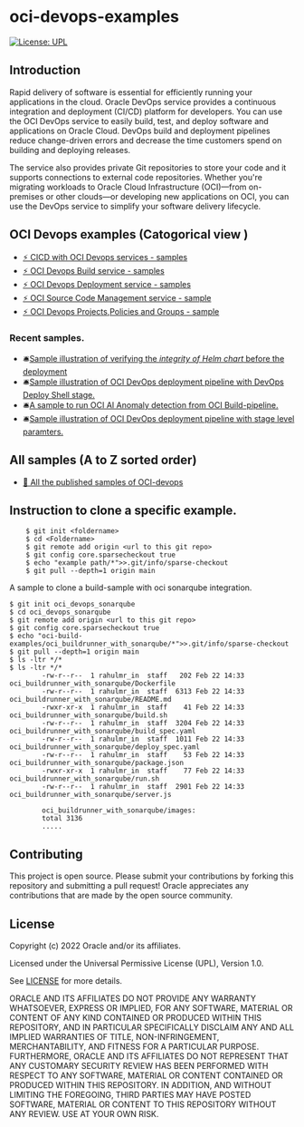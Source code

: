 # oci-devops-examples

[![License: UPL](https://img.shields.io/badge/license-UPL-green)](https://img.shields.io/badge/license-UPL-green) 


## Introduction

Rapid delivery of software is essential for efficiently running your applications in the cloud. Oracle DevOps service provides a continuous integration and deployment (CI/CD) platform for developers. You can use the OCI DevOps service to easily build, test, and deploy software and applications on Oracle Cloud. DevOps build and deployment pipelines reduce change-driven errors and decrease the time customers spend on building and deploying releases.

The service also provides private Git repositories to store your code and it supports connections to external code repositories. Whether you're migrating workloads to Oracle Cloud Infrastructure (OCI)—from on-premises or other clouds—or developing new applications on OCI, you can use the DevOps service to simplify your software delivery lifecycle.

## OCI Devops examples (Catogorical view )

- [⚡ CICD with OCI Devops services - samples](./oci-pipeline-examples/README.md)         
- [⚡ OCI Devops Build service - samples](./oci-build-examples/README.md) 
- [⚡ OCI Devops Deployment service - samples](./oci-deployment-examples/README.md) 
- [⚡ OCI Source Code Management service - sample](./oci-coderepo-examples/README.md)
- [⚡ OCI Devops Projects,Policies and Groups - sample](./oci-config-examples/README.md)

### Recent samples. 
- 🛎️[Sample illustration of verifying the *integrity of Helm chart* before the deployment](https://github.com/oracle-devrel/oci-devops-examples/blob/main/oci-deployment-examples/oci-deployment-with-helm-attestation)
- 🛎️[Sample illustration of OCI DevOps deployment pipeline with DevOps Deploy Shell stage.]( https://github.com/oracle-devrel/oci-devops-examples/blob/main/oci-deployment-examples/oci-deployment-shell-stages)
- 🛎️[A sample to run OCI AI Anomaly detection from OCI Build-pipeline.](https://github.com/oracle-devrel/oci-devops-examples/tree/main/oci-build-examples/oci-devops-anomaly-detection)
- 🛎[Sample illustration of OCI DevOps deployment pipeline with stage level paramters.]( https://github.com/oracle-devrel/oci-devops-examples/blob/main/oci-deployment-examples/oci-deployment-stagelevelparams)

## All samples (A to Z sorted order)

- [🌟 All the published samples of OCI-devops](AIO.md)

## Instruction to clone a specific example.

```
    $ git init <foldername> 
    $ cd <Foldername> 
    $ git remote add origin <url to this git repo>
    $ git config core.sparsecheckout true
    $ echo "example path/*">>.git/info/sparse-checkout
    $ git pull --depth=1 origin main
```

A sample to clone a build-sample with oci sonarqube integration.

    $ git init oci_devops_sonarqube
    $ cd oci_devops_sonarqube
    $ git remote add origin <url to this git repo>
    $ git config core.sparsecheckout true
    $ echo "oci-build-examples/oci_buildrunner_with_sonarqube/*">>.git/info/sparse-checkout
    $ git pull --depth=1 origin main
    $ ls -ltr */*
    $ ls -ltr */*
            -rw-r--r--  1 rahulmr_in  staff   202 Feb 22 14:33 oci_buildrunner_with_sonarqube/Dockerfile
            -rw-r--r--  1 rahulmr_in  staff  6313 Feb 22 14:33 oci_buildrunner_with_sonarqube/README.md
            -rwxr-xr-x  1 rahulmr_in  staff    41 Feb 22 14:33 oci_buildrunner_with_sonarqube/build.sh
            -rw-r--r--  1 rahulmr_in  staff  3204 Feb 22 14:33 oci_buildrunner_with_sonarqube/build_spec.yaml
            -rw-r--r--  1 rahulmr_in  staff  1011 Feb 22 14:33 oci_buildrunner_with_sonarqube/deploy_spec.yaml
            -rw-r--r--  1 rahulmr_in  staff    53 Feb 22 14:33 oci_buildrunner_with_sonarqube/package.json
            -rwxr-xr-x  1 rahulmr_in  staff    77 Feb 22 14:33 oci_buildrunner_with_sonarqube/run.sh
            -rw-r--r--  1 rahulmr_in  staff  2901 Feb 22 14:33 oci_buildrunner_with_sonarqube/server.js

            oci_buildrunner_with_sonarqube/images:
            total 3136
            .....

## Contributing
This project is open source.  Please submit your contributions by forking this repository and submitting a pull request!  Oracle appreciates any contributions that are made by the open source community.

## License
Copyright (c) 2022 Oracle and/or its affiliates.

Licensed under the Universal Permissive License (UPL), Version 1.0.

See [LICENSE](LICENSE) for more details.

ORACLE AND ITS AFFILIATES DO NOT PROVIDE ANY WARRANTY WHATSOEVER, EXPRESS OR IMPLIED, FOR ANY SOFTWARE, MATERIAL OR CONTENT OF ANY KIND CONTAINED OR PRODUCED WITHIN THIS REPOSITORY, AND IN PARTICULAR SPECIFICALLY DISCLAIM ANY AND ALL IMPLIED WARRANTIES OF TITLE, NON-INFRINGEMENT, MERCHANTABILITY, AND FITNESS FOR A PARTICULAR PURPOSE.  FURTHERMORE, ORACLE AND ITS AFFILIATES DO NOT REPRESENT THAT ANY CUSTOMARY SECURITY REVIEW HAS BEEN PERFORMED WITH RESPECT TO ANY SOFTWARE, MATERIAL OR CONTENT CONTAINED OR PRODUCED WITHIN THIS REPOSITORY. IN ADDITION, AND WITHOUT LIMITING THE FOREGOING, THIRD PARTIES MAY HAVE POSTED SOFTWARE, MATERIAL OR CONTENT TO THIS REPOSITORY WITHOUT ANY REVIEW. USE AT YOUR OWN RISK. 
